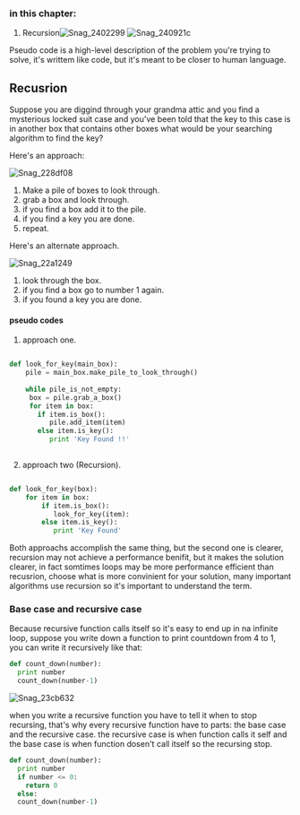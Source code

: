 ### in this chapter:

1. Recursion![Snag_2402299](https://user-images.githubusercontent.com/56140418/128761148-84ec5a19-4d44-4668-91d9-6ff1c153b446.png)
![Snag_240921c](https://user-images.githubusercontent.com/56140418/128761216-5d75f0a5-e4c3-431a-a81f-38b667696586.png)


Pseudo code is a high-level description of the problem you're trying to solve, it's writtem like code, but it's meant to be closer to human language.
 
## Recusrion

Suppose you are diggind through your grandma attic and you find a mysterious locked suit case and you've been told that the key to this case is in another box that contains other boxes what would be your searching algorithm to find the key? 

Here's an approach: 

![Snag_228df08](https://user-images.githubusercontent.com/56140418/128757926-3688d137-14d2-4cee-808f-f30dc3f7e182.png)


1. Make a pile of boxes to look through. 
2. grab a box and look through.
3. if you find a box add it to the pile.
4. if you find a key you are done.
5. repeat.

Here's an alternate approach.

![Snag_22a1249](https://user-images.githubusercontent.com/56140418/128758100-a9343d0a-00a1-41e5-af09-36d74e181569.png)

1. look through the box.
2. if you find a box go to number 1 again.
3. if you found a key you are done.

#### pseudo codes 

1. approach one.

```python

def look_for_key(main_box):
    pile = main_box.make_pile_to_look_through()
    
    while pile_is_not_empty:
     box = pile.grab_a_box()
     for item in box: 
       if item.is_box():
          pile.add_item(item)
       else item.is_key():
          print 'Key Found !!'
  
```
2. approach two (Recursion).


```python

def look_for_key(box):
    for item in box:
        if item.is_box():
           look_for_key(item):
        else item.is_key():
           print 'Key Found'

```

Both approachs accomplish the same thing, but the second one is clearer, recursion may not achieve a performance benifit, but it makes the solution clearer, in fact somtimes loops may be more performance efficient than recusrion, choose what is more convinient for your solution, many important algorithms use recursion so it's important to understand the term.

### Base case and recursive case

Because recursive function calls itself so it's easy to end up in na infinite loop, suppose you write down a function to print countdown from 4 to 1, you can write it recursively like that: 

```python
def count_down(number):
  print number
  count_down(number-1)
```
![Snag_23cb632](https://user-images.githubusercontent.com/56140418/128760686-f78674ea-c587-4c4a-bba0-0a18baed018f.png)

when you write a recursive function you have to tell it when to stop recursing, that's why every recursive function have to parts: the base case and the recursive case. the recursive case is when function calls it self and the base case is when function dosen't call itself so the recursing stop.

```python
def count_down(number):
  print number
  if number <= 0:
    return 0
  else:
  count_down(number-1) 
```







